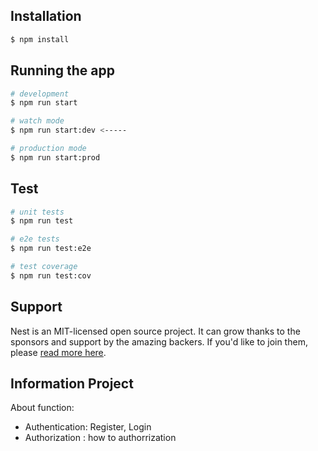 ## Installation

```bash
$ npm install
```

## Running the app

```bash
# development
$ npm run start

# watch mode
$ npm run start:dev <-----

# production mode
$ npm run start:prod
```

## Test

```bash
# unit tests
$ npm run test

# e2e tests
$ npm run test:e2e

# test coverage
$ npm run test:cov
```

## Support

Nest is an MIT-licensed open source project. It can grow thanks to the sponsors and support by the amazing backers. If you'd like to join them, please [read more here](https://docs.nestjs.com/support).

## Information Project 
About function:
+ Authentication: Register, Login
+ Authorization : how to authorrization 